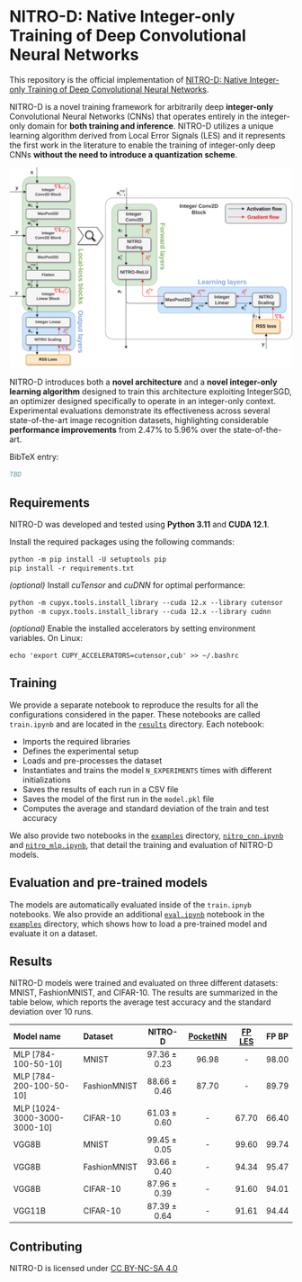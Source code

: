 # NITRO-D: Native Integer-only Training of Deep Convolutional Neural Networks

This repository is the official implementation of [NITRO-D: Native Integer-only Training of Deep Convolutional Neural Networks](TBD).

NITRO-D is a novel training framework for arbitrarily deep **integer-only** Convolutional Neural Networks (CNNs) that operates entirely in the integer-only domain for **both training and inference**. NITRO-D utilizes a unique learning algorithm derived from Local Error Signals (LES) and it represents the first work in the literature to enable the training of integer-only deep CNNs **without the need to introduce a quantization scheme**.

![NITRO-D architecture](/figures/nitro_d_architecture.svg)

NITRO-D introduces both a **novel architecture** and a **novel integer-only learning algorithm** designed to train this architecture exploiting IntegerSGD, an optimizer designed specifically to operate in an integer-only context. Experimental evaluations demonstrate its effectiveness across several state-of-the-art image recognition datasets, highlighting considerable **performance improvements** from 2.47% to 5.96% over the state-of-the-art.

BibTeX entry:

```bibtex
TBD
```

## Requirements

NITRO-D was developed and tested using **Python 3.11** and **CUDA 12.1**.

Install the required packages using the following commands:

```shell
python -m pip install -U setuptools pip
pip install -r requirements.txt
```

*(optional)* Install *cuTensor* and *cuDNN* for optimal performance:

```shell
python -m cupyx.tools.install_library --cuda 12.x --library cutensor
python -m cupyx.tools.install_library --cuda 12.x --library cudnn
```

*(optional)* Enable the installed accelerators by setting environment variables. On Linux:

```shell
echo 'export CUPY_ACCELERATORS=cutensor,cub' >> ~/.bashrc
```

## Training

We provide a separate notebook to reproduce the results for all the configurations considered in the paper.
These notebooks are called `train.ipynb` and are located in the [`results`](/results/) directory.
Each notebook:

- Imports the required libraries
- Defines the experimental setup
- Loads and pre-processes the dataset
- Instantiates and trains the model `N_EXPERIMENTS` times with different initializations
- Saves the results of each run in a CSV file
- Saves the model of the first run in the `model.pkl` file
- Computes the average and standard deviation of the train and test accuracy

We also provide two notebooks in the [`examples`](/examples/) directory, [`nitro_cnn.ipynb`](/examples/nitro_cnn.ipynb) and [`nitro_mlp.ipynb`](/examples/nitro_mlp.ipynb), that detail the training and evaluation of NITRO-D models.

## Evaluation and pre-trained models

The models are automatically evaluated inside of the `train.ipnyb` notebooks. We also provide an additional [`eval.ipynb`](/examples/eval.ipynb) notebook in the [`examples`](/examples/) directory, which shows how to load a pre-trained model and evaluate it on a dataset.

## Results

NITRO-D models were trained and evaluated on three different datasets: MNIST, FashionMNIST, and CIFAR-10. The results are summarized in the table below, which reports the average test accuracy and the standard deviation over 10 runs.

| Model name                   | Dataset       | NITRO-D          | [PocketNN](https://export.arxiv.org/abs/2201.02863v2)| [FP LES](https://arxiv.org/abs/1901.06656) | FP BP   |
| :--------------------------- | :------------ | :--------------: | :------: | :-----: | :-----: |
| MLP [784-100-50-10]          | MNIST         | $97.36 \pm 0.23$ | $96.98$  | -       | $98.00$ |
| MLP [784-200-100-50-10]      | FashionMNIST  | $88.66 \pm 0.46$ | $87.70$  | -       | $89.79$ |
| MLP [1024-3000-3000-3000-10] | CIFAR-10      | $61.03 \pm 0.60$ | -        | $67.70$ | $66.40$ |
| VGG8B                        | MNIST         | $99.45 \pm 0.05$ | -        | $99.60$ | $99.74$ |
| VGG8B                        | FashionMNIST  | $93.66 \pm 0.40$ | -        | $94.34$ | $95.47$ |
| VGG8B                        | CIFAR-10      | $87.96 \pm 0.39$ | -        | $91.60$ | $94.01$ |
| VGG11B                       | CIFAR-10      | $87.39 \pm 0.64$ | -        | $91.61$ | $94.44$ |

## Contributing

<p xmlns:cc="http://creativecommons.org/ns#" xmlns:dct="http://purl.org/dc/terms/"><span property="dct:title">NITRO-D</span> is licensed under <a href="https://creativecommons.org/licenses/by-nc-sa/4.0/?ref=chooser-v1" target="_blank" rel="license noopener noreferrer" style="display:inline-block;">CC BY-NC-SA 4.0<img style="height:22px!important;margin-left:3px;vertical-align:text-bottom;" src="https://mirrors.creativecommons.org/presskit/icons/cc.svg?ref=chooser-v1" alt=""><img style="height:22px!important;margin-left:3px;vertical-align:text-bottom;" src="https://mirrors.creativecommons.org/presskit/icons/by.svg?ref=chooser-v1" alt=""><img style="height:22px!important;margin-left:3px;vertical-align:text-bottom;" src="https://mirrors.creativecommons.org/presskit/icons/nc.svg?ref=chooser-v1" alt=""><img style="height:22px!important;margin-left:3px;vertical-align:text-bottom;" src="https://mirrors.creativecommons.org/presskit/icons/sa.svg?ref=chooser-v1" alt=""></a></p>